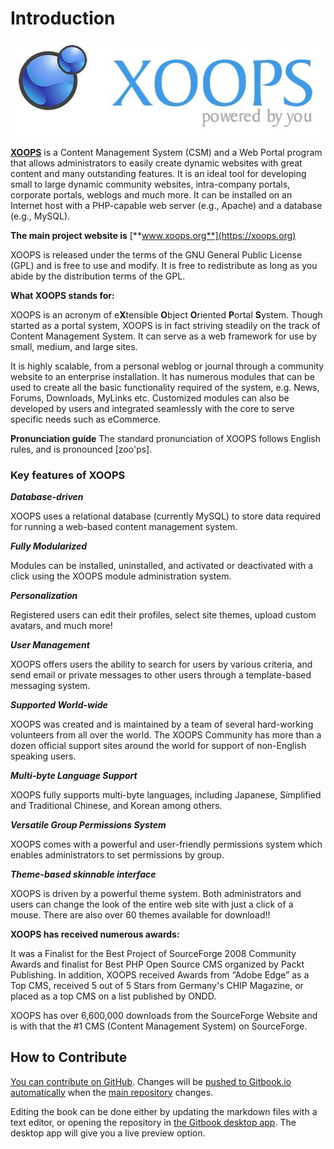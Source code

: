 # Introduction

![Alternative text](.gitbook/assets/logoxoops2.jpg)

[**XOOPS**](http://www.xoops.org) is a Content Management System \(CSM\) and a Web Portal program that allows administrators to easily create dynamic websites with great content and many outstanding features. It is an ideal tool for developing small to large dynamic community websites, intra-company portals, corporate portals, weblogs and much more. It can be installed on an Internet host with a PHP-capable web server \(e.g., Apache\) and a database \(e.g., MySQL\).

**The main project website is** [**www.xoops.org**](https://xoops.org)

XOOPS is released under the terms of the GNU General Public License \(GPL\) and is free to use and modify. It is free to redistribute as long as you abide by the distribution terms of the GPL.

**What XOOPS stands for:**

XOOPS is an acronym of e**X**tensible **O**bject **O**riented **P**ortal **S**ystem. Though started as a portal system, XOOPS is in fact striving steadily on the track of Content Management System. It can serve as a web framework for use by small, medium, and large sites.

It is highly scalable, from a personal weblog or journal through a community website to an enterprise installation. It has numerous modules that can be used to create all the basic functionality required of the system, e.g. News, Forums, Downloads, MyLinks etc. Customized modules can also be developed by users and integrated seamlessly with the core to serve specific needs such as eCommerce.

**Pronunciation guide** The standard pronunciation of XOOPS follows English rules, and is pronounced \[zoo'ps\].

### **Key features of XOOPS**

_**Database-driven**_

XOOPS uses a relational database \(currently MySQL\) to store data required for running a web-based content management system.

_**Fully Modularized**_

Modules can be installed, uninstalled, and activated or deactivated with a click using the XOOPS module administration system.

_**Personalization**_

Registered users can edit their profiles, select site themes, upload custom avatars, and much more!

_**User Management**_

XOOPS offers users the ability to search for users by various criteria, and send email or private messages to other users through a template-based messaging system.

_**Supported World-wide**_

XOOPS was created and is maintained by a team of several hard-working volunteers from all over the world. The XOOPS Community has more than a dozen official support sites around the world for support of non-English speaking users.

_**Multi-byte Language Support**_

XOOPS fully supports multi-byte languages, including Japanese, Simplified and Traditional Chinese, and Korean among others.

_**Versatile Group Permissions System**_

XOOPS comes with a powerful and user-friendly permissions system which enables administrators to set permissions by group.

_**Theme-based skinnable interface**_

XOOPS is driven by a powerful theme system. Both administrators and users can change the look of the entire web site with just a click of a mouse. There are also over 60 themes available for download!!

**XOOPS has received numerous awards:**

It was a Finalist for the Best Project of SourceForge 2008 Community Awards and finalist for Best PHP Open Source CMS organized by Packt Publishing. In addition, XOOPS received Awards from “Adobe Edge” as a Top CMS, received 5 out of 5 Stars from Germany's CHIP Magazine, or placed as a top CMS on a list published by ONDD.

XOOPS has over 6,600,000 downloads from the SourceForge Website and is with that the \#1 CMS \(Content Management System\) on SourceForge.

## How to Contribute

[You can contribute on GitHub](https://github.com/XoopsDocs/xoops-operations-guide). Changes will be [pushed to Gitbook.io automatically](https://www.gitbook.com/book/xoops/xoops-operations-guide/activity) when the [main repository](https://github.com/XoopsDocs/xoops-operations-guide) changes.

Editing the book can be done either by updating the markdown files with a text editor, or opening the repository in [the Gitbook desktop app](https://github.com/GitbookIO/editor/blob/master/README.md). The desktop app will give you a live preview option.

